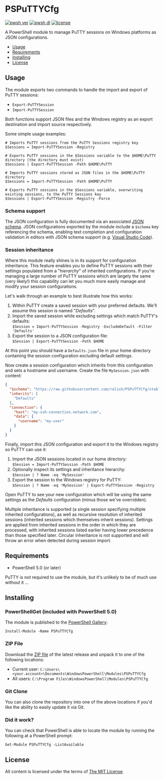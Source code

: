 PSPuTTYCfg
==========

[![pwsh ver](https://img.shields.io/powershellgallery/v/PSPuTTYCfg)](https://www.powershellgallery.com/packages/PSPuTTYCfg)
[![pwsh dl](https://img.shields.io/powershellgallery/dt/PSPuTTYCfg)](https://www.powershellgallery.com/packages/PSPuTTYCfg)
[![license](https://img.shields.io/github/license/ralish/PSPuTTYCfg)](https://choosealicense.com/licenses/mit/)

A PowerShell module to manage PuTTY sessions on Windows platforms as JSON configurations.

- [Usage](#usage)
- [Requirements](#requirements)
- [Installing](#installing)
- [License](#license)

Usage
-----

The module exports two commands to handle the import and export of PuTTY sessions:

- `Export-PuTTYSession`
- `Import-PuTTYSession`

Both functions support JSON files and the Windows registry as an export destination and import source respectively.

Some simple usage examples:

```posh
# Imports PuTTY sessions from the PuTTY Sessions registry key
$Sessions = Import-PuTTYSession -Registry

# Exports PuTTY sessions in the $Sessions variable to the $HOME\PuTTY directory (the directory must exist)
$Sessions | Export-PuTTYSession -Path $HOME\PuTTY

# Imports PuTTY sessions stored as JSON files in the $HOME\PuTTY directory
$Sessions = Import-PuTTYSession -Path $HOME\PuTTY

# Exports PuTTY sessions in the $Sessions variable, overwriting existing sessions, to the PuTTY Sessions key
$Sessions | Export-PuTTYSession -Registry -Force
```

### Schema support

The JSON configuration is fully documented via an associated [JSON schema](schemas/session.jsonc). JSON configurations exported by the module include a `$schema` key referencing the schema, enabling text completion and configuration validation in editors with JSON schema support (e.g. [Visual Studio Code](https://code.visualstudio.com/)).

### Session inheritance

Where this module really shines is in its support for configuration inheritance. This feature enables you to define PuTTY sessions with their settings populated from a "*hierarchy*" of inherited configurations. If you're managing a large number of PuTTY sessions which are largely the same (very likely!) this capability can let you much more easily manage and modify your session configurations.

Let's walk through an example to best illustrate how this works:

1. Within PuTTY create a saved session with your preferred defaults. We'll assume this session is named "*Defaults*".
2. Import the saved session while excluding settings which match PuTTY's defaults:  
   `$Session = Import-PuTTYSession -Registry -ExcludeDefault -Filter 'Defaults'`
3. Export the session to a JSON configuration file:  
   `$Session | Export-PuTTYSession -Path $HOME`

At this point you should have a `Defaults.json` file in your home directory containing the session configuration excluding default settings.

Now create a session configuration which inherits from this configuration and sets a hostname and username. Create the file `MySession.json` with content:

```json
{
  "$schema": "https://raw.githubusercontent.com/ralish/PSPuTTYCfg/stable/schemas/session.jsonc",
  "inherits": [
    "Defaults"
  ],
  "connection": {
    "host": "my-ssh-connection.network.com",
    "data": {
      "username": "my-user"
    }
  }
}
```

Finally, import this JSON configuration and export it to the Windows registry so PuTTY can use it:

1. Import the JSON sessions located in our home directory:  
   `$Session = Import-PuTTYSession -Path $HOME`
2. Optionally inspect its settings and inheritance hierarchy:  
   `$Session | ? Name -eq 'MySession'`
3. Export the session to the Windows registry for PuTTY:  
   `$Session | ? Name -eq 'MySession' | Export-PuTTYSession -Registry`

Open PuTTY to see your new configuration which will be using the same settings as the *Defaults* configuration (minus those we've overridden).

Multiple inheritance is supported (a single session specifying multiple inherited configurations), as well as recursive resolution of inherited sessions (inherited sessions which themselves inherit sessions). Settings are applied from inherited sessions in the order in which they are processed, with inherited sessions listed earlier having lower precedence than those specified later. Circular inheritance is not supported and will throw an error when detected during session import.

Requirements
------------

- PowerShell 5.0 (or later)

PuTTY is not required to use the module, but it's unlikely to be of much use without it ...

Installing
----------

### PowerShellGet (included with PowerShell 5.0)

The module is published to the [PowerShell Gallery](https://www.powershellgallery.com/packages/PSPuTTYCfg):

```posh
Install-Module -Name PSPuTTYCfg
```

### ZIP File

Download the [ZIP file](https://github.com/ralish/PSPuTTYCfg/archive/stable.zip) of the latest release and unpack it to one of the following locations:

- Current user: `C:\Users\<your.account>\Documents\WindowsPowerShell\Modules\PSPuTTYCfg`
- All users: `C:\Program Files\WindowsPowerShell\Modules\PSPuTTYCfg`

### Git Clone

You can also clone the repository into one of the above locations if you'd like the ability to easily update it via Git.

### Did it work?

You can check that PowerShell is able to locate the module by running the following at a PowerShell prompt:

```posh
Get-Module PSPuTTYCfg -ListAvailable
```

License
-------

All content is licensed under the terms of [The MIT License](LICENSE).
